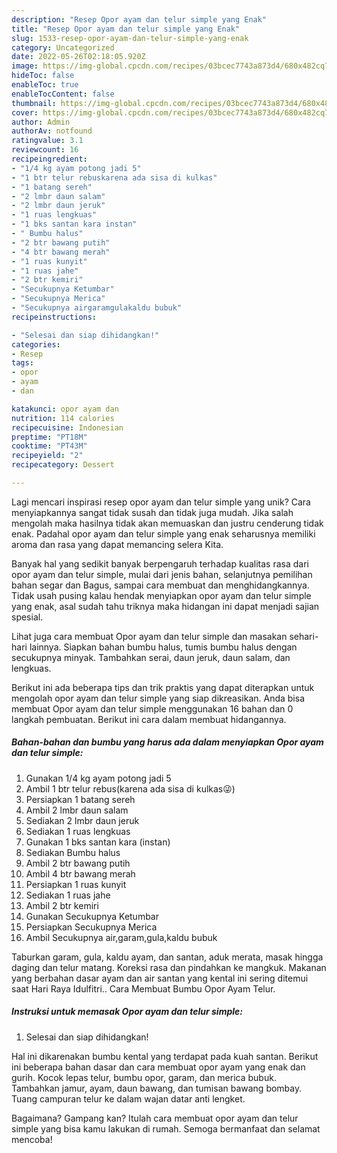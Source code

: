 ```yaml
---
description: "Resep Opor ayam dan telur simple yang Enak"
title: "Resep Opor ayam dan telur simple yang Enak"
slug: 1533-resep-opor-ayam-dan-telur-simple-yang-enak
category: Uncategorized
date: 2022-05-26T02:18:05.920Z
image: https://img-global.cpcdn.com/recipes/03bcec7743a873d4/680x482cq70/opor-ayam-dan-telur-simple-foto-resep-utama.jpg
hideToc: false
enableToc: true
enableTocContent: false
thumbnail: https://img-global.cpcdn.com/recipes/03bcec7743a873d4/680x482cq70/opor-ayam-dan-telur-simple-foto-resep-utama.jpg
cover: https://img-global.cpcdn.com/recipes/03bcec7743a873d4/680x482cq70/opor-ayam-dan-telur-simple-foto-resep-utama.jpg
author: Admin
authorAv: notfound
ratingvalue: 3.1
reviewcount: 16
recipeingredient:
- "1/4 kg ayam potong jadi 5"
- "1 btr telur rebuskarena ada sisa di kulkas"
- "1 batang sereh"
- "2 lmbr daun salam"
- "2 lmbr daun jeruk"
- "1 ruas lengkuas"
- "1 bks santan kara instan"
- " Bumbu halus"
- "2 btr bawang putih"
- "4 btr bawang merah"
- "1 ruas kunyit"
- "1 ruas jahe"
- "2 btr kemiri"
- "Secukupnya Ketumbar"
- "Secukupnya Merica"
- "Secukupnya airgaramgulakaldu bubuk"
recipeinstructions:

- "Selesai dan siap dihidangkan!"
categories:
- Resep
tags:
- opor
- ayam
- dan

katakunci: opor ayam dan 
nutrition: 114 calories
recipecuisine: Indonesian
preptime: "PT18M"
cooktime: "PT43M"
recipeyield: "2"
recipecategory: Dessert

---
```





Lagi mencari inspirasi resep opor ayam dan telur simple yang unik? Cara menyiapkannya sangat tidak susah dan tidak juga mudah. Jika salah mengolah maka hasilnya tidak akan memuaskan dan justru cenderung tidak enak. Padahal opor ayam dan telur simple yang enak seharusnya memiliki aroma dan rasa yang dapat memancing selera Kita.





Banyak hal yang sedikit banyak berpengaruh terhadap kualitas rasa dari opor ayam dan telur simple, mulai dari jenis bahan, selanjutnya pemilihan bahan segar dan Bagus, sampai cara membuat dan menghidangkannya. Tidak usah pusing kalau hendak menyiapkan opor ayam dan telur simple yang enak,      asal sudah tahu triknya maka hidangan ini dapat menjadi sajian spesial.














Lihat juga cara membuat Opor ayam dan telur simple dan masakan sehari-hari lainnya. Siapkan bahan bumbu halus, tumis bumbu halus dengan secukupnya minyak. Tambahkan serai, daun jeruk, daun salam, dan lengkuas.






Berikut ini ada beberapa tips dan trik praktis yang dapat diterapkan untuk mengolah opor ayam dan telur simple yang siap dikreasikan. Anda bisa membuat Opor ayam dan telur simple menggunakan 16 bahan dan 0 langkah pembuatan. Berikut ini cara dalam membuat hidangannya.

<!--inarticleads1-->

##### Bahan-bahan dan bumbu yang harus ada dalam menyiapkan Opor ayam dan telur simple:

1. Gunakan 1/4 kg ayam potong jadi 5
1. Ambil 1 btr telur rebus(karena ada sisa di kulkas😜)
1. Persiapkan 1 batang sereh
1. Ambil 2 lmbr daun salam
1. Sediakan 2 lmbr daun jeruk
1. Sediakan 1 ruas lengkuas
1. Gunakan 1 bks santan kara (instan)
1. Sediakan  Bumbu halus
1. Ambil 2 btr bawang putih
1. Ambil 4 btr bawang merah
1. Persiapkan 1 ruas kunyit
1. Sediakan 1 ruas jahe
1. Ambil 2 btr kemiri
1. Gunakan Secukupnya Ketumbar
1. Persiapkan Secukupnya Merica
1. Ambil Secukupnya air,garam,gula,kaldu bubuk


Taburkan garam, gula, kaldu ayam, dan santan, aduk merata, masak hingga daging dan telur matang. Koreksi rasa dan pindahkan ke mangkuk. Makanan yang berbahan dasar ayam dan air santan yang kental ini sering ditemui saat Hari Raya Idulfitri.. Cara Membuat Bumbu Opor Ayam Telur. 

<!--inarticleads2-->

##### Instruksi untuk memasak Opor ayam dan telur simple:


1. Selesai dan siap dihidangkan!

Hal ini dikarenakan bumbu kental yang terdapat pada kuah santan. Berikut ini beberapa bahan dasar dan cara membuat opor ayam yang enak dan gurih. Kocok lepas telur, bumbu opor, garam, dan merica bubuk. Tambahkan jamur, ayam, daun bawang, dan tumisan bawang bombay. Tuang campuran telur ke dalam wajan datar anti lengket. 

Bagaimana? Gampang kan? Itulah cara membuat opor ayam dan telur simple yang bisa kamu lakukan di rumah. Semoga bermanfaat dan selamat mencoba!
